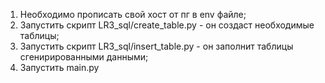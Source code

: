 1. Необходимо прописать свой хост от пг в env файле;
2. Запустить скрипт LR3_sql/create_table.py - он создаст необходимые таблицы;
3. Запустить скрипт LR3_sql/insert_table.py - он заполнит таблицы сгенирированными данными;
4. Запустить main.py
